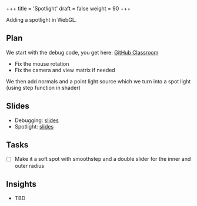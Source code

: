 +++
title = 'Spotlight'
draft = false
weight = 90
+++

Adding a spotlight in WebGL.

## Plan

We start with the debug code, you get here: [GitHub Classroom](https://classroom.github.com/a/GUy5N4Qb)

- Fix the mouse rotation
- Fix the camera and view matrix if needed

We then add normals and a point light source which we turn into a spot light (using step function in shader)

## Slides

- Debugging: [slides](files/CODE3-Debugging.pdf)
- Spotlight: [slides](files/CODE3-Spotlight.pdf)

## Tasks
  
- [ ] Make it a soft spot with smoothstep and a double slider for the inner and outer radius
 
## Insights

- TBD
